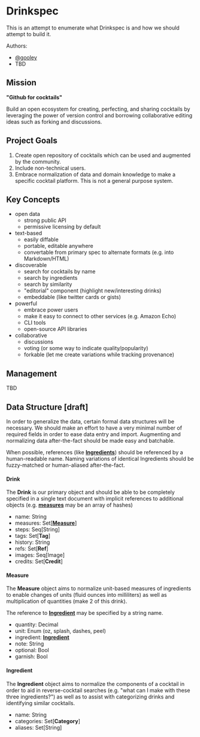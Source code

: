 # Drinkspec

This is an attempt to enumerate what Drinkspec is and how we should attempt to build it.

Authors:

* [@gooley](https://github.com/gooley)
* TBD

## Mission

**"Github for cocktails"**

Build an open ecosystem for creating, perfecting, and sharing cocktails by leveraging the power of version control and borrowing collaborative editing ideas such as forking and discussions.

## Project Goals

1. Create open repository of cocktails which can be used and augmented by the community.
2. Include non-technical users.
3. Embrace normalization of data and domain knowledge to make a specific cocktail platform. This is not a general purpose system.

## Key Concepts

* open data
  * strong public API
  * permissive licensing by default
* text-based
  * easily diffable
  * portable, editable anywhere
  * convertable from primary spec to alternate formats (e.g. into Markdown/HTML)
* discoverable
  * search for cocktails by name
  * search by ingredients
  * search by similarity
  * "editorial" component (highlight new/interesting drinks)
  * embeddable (like twitter cards or gists)
* powerful
  * embrace power users
  * make it easy to connect to other services (e.g. Amazon Echo)
  * CLI tools
  * open-source API libraries
* collaborative
  * discussions
  * voting (or some way to indicate quality/popularity)
  * forkable (let me create variations while tracking provenance)
  
## Management

TBD

## Data Structure [draft]

In order to generalize the data, certain formal data structures will be necessary. We should make an effort to have a very minimal number of required fields in order to ease data entry and import. Augmenting and normalizing data after-the-fact should be made easy and batchable.

When possible, references (like [**Ingredients**](#ingredient)) should be referenced by a human-readable name. Naming variations of identical Ingredients should be fuzzy-matched or human-aliased after-the-fact.

#### Drink

The **Drink** is our primary object and should be able to be completely specified in a single text document with implicit references to additional objects (e.g. [**measures**](#measure) may be an array of hashes)

* name: String
* measures: Set[[**Measure**](#measure)]
* steps: Seq[String]
* tags: Set[**Tag**]
* history: String
* refs: Set[**Ref**]
* images: Seq[Image]
* credits: Set[**Credit**]

#### Measure

The **Measure** object aims to normalize unit-based measures of ingredients to enable changes of units (fluid ounces into milliliters) as well as multiplication of quantities (make 2 of this drink).

The reference to [**Ingredient**](#ingredient) may be specified by a string name.

* quantity: Decimal
* unit: Enum (oz, splash, dashes, peel)
* ingredient: [**Ingredient**](#ingredient)
* note: String
* optional: Bool
* garnish: Bool

#### Ingredient

The **Ingredient** object aims to normalize the components of a cocktail in order to aid in reverse-cocktail searches (e.g. "what can I make with these three ingredients?") as well as to assist with categorizing drinks and identifying similar cocktails.

* name: String
* categories: Set[**Category**]
* aliases: Set[String]
